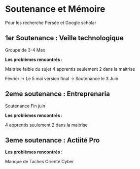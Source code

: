 # Soutenance et Mémoire

Pour les recherche Persée et Google scholar

## 1er Soutenance : Veille technologique 

Groupe de 3-4 Max

**Les problèmes rencontrés :**

Maitrise faible du sujet
4 apprentis seulement 2 dans la maitrise 

Février -> Le 5 mai version final -> Soutenance le 3 Juin

## 2eme soutenance : Entreprenaria 

Soutenance Fin juin

**Les problèmes rencontrés :**

4 apprentis seulement 2 dans la maitrise 

## 3eme soutenance : Actiité Pro

**Les problèmes rencontrés :**

Manque de Taches Orienté Cyber

